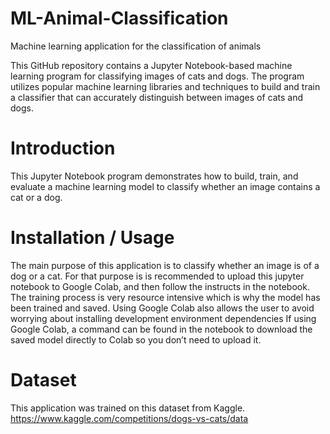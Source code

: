 # ML-Animal-Classification
Machine learning application for the classification of animals

This GitHub repository contains a Jupyter Notebook-based machine learning program for classifying images of cats and dogs. 
The program utilizes popular machine learning libraries and techniques to build and train a classifier that can accurately distinguish between images of cats and dogs.

# Introduction
This Jupyter Notebook program demonstrates how to build, train, and evaluate a machine learning model to classify whether an image contains a cat or a dog.

# Installation / Usage
The main purpose of this application is to classify whether an image is of a dog or a cat. For that purpose is is recommended to upload this jupyter notebook to Google Colab, 
and then follow the instructs in the notebook. The training process is very resource intensive which is why the model has been trained and saved. Using Google Colab also allows the user to avoid worrying about installing development environment dependencies  If using Google Colab, a command can be found in the notebook to download the saved model directly to Colab so you don’t need to upload it.

# Dataset
This application was trained on this dataset from Kaggle.
https://www.kaggle.com/competitions/dogs-vs-cats/data
